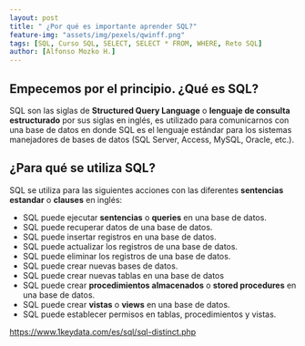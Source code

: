 ```yaml
---
layout: post
title: " ¿Por qué es importante aprender SQL?"
feature-img: "assets/img/pexels/qwinff.png"
tags: [SQL, Curso SQL, SELECT, SELECT * FROM, WHERE, Reto SQL]
author: [Alfonso Mozko H.]
---
```

## Empecemos por el principio. ¿Qué es SQL?
SQL son las siglas de **Structured Query Language** o **lenguaje de consulta estructurado** por sus siglas en inglés, es utilizado para comunicarnos con una base de datos en donde SQL es el lenguaje estándar para los sistemas manejadores de bases de datos (SQL Server, Access, MySQL, Oracle, etc.).

## ¿Para qué se utiliza SQL?
SQL se utiliza para las siguientes acciones con las diferentes **sentencias estandar** o **clauses** en inglés:

+ SQL puede ejecutar **sentencias** o **queries** en una base de datos.
+ SQL puede recuperar datos de una base de datos.
+ SQL puede insertar registros en una base de datos.
+ SQL puede actualizar los registros de una base de datos.
+ SQL puede eliminar los registros de una base de datos.
+ SQL puede crear nuevas bases de datos.
+ SQL puede crear nuevas tablas en una base de datos
+ SQL puede crear **procedimientos almacenados** o **stored procedures** en una base de datos.
+ SQL puede crear **vistas** o **views** en una base de datos.
+ SQL puede establecer permisos en tablas, procedimientos y vistas.

https://www.1keydata.com/es/sql/sql-distinct.php
